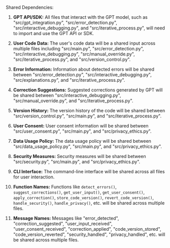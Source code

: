 Shared Dependencies:

1. **GPT API/SDK:** All files that interact with the GPT model, such as "src/gpt_integration.py", "src/error_detection.py", "src/interactive_debugging.py", and "src/iterative_process.py", will need to import and use the GPT API or SDK.

2. **User Code Data:** The user's code data will be a shared input across multiple files including "src/main.py", "src/error_detection.py", "src/interactive_debugging.py", "src/manual_override.py", "src/iterative_process.py", and "src/version_control.py".

3. **Error Information:** Information about detected errors will be shared between "src/error_detection.py", "src/interactive_debugging.py", "src/explanations.py", and "src/iterative_process.py".

4. **Correction Suggestions:** Suggested corrections generated by GPT will be shared between "src/interactive_debugging.py", "src/manual_override.py", and "src/iterative_process.py".

5. **Version History:** The version history of the code will be shared between "src/version_control.py", "src/main.py", and "src/iterative_process.py".

6. **User Consent:** User consent information will be shared between "src/user_consent.py", "src/main.py", and "src/privacy_ethics.py".

7. **Data Usage Policy:** The data usage policy will be shared between "src/data_usage_policy.py", "src/main.py", and "src/privacy_ethics.py".

8. **Security Measures:** Security measures will be shared between "src/security.py", "src/main.py", and "src/privacy_ethics.py".

9. **CLI Interface:** The command-line interface will be shared across all files for user interaction.

10. **Function Names:** Functions like `detect_errors()`, `suggest_corrections()`, `get_user_input()`, `get_user_consent()`, `apply_correction()`, `store_code_version()`, `revert_code_version()`, `handle_security()`, `handle_privacy()`, etc. will be shared across multiple files.

11. **Message Names:** Messages like "error_detected", "correction_suggested", "user_input_received", "user_consent_received", "correction_applied", "code_version_stored", "code_version_reverted", "security_handled", "privacy_handled", etc. will be shared across multiple files.
